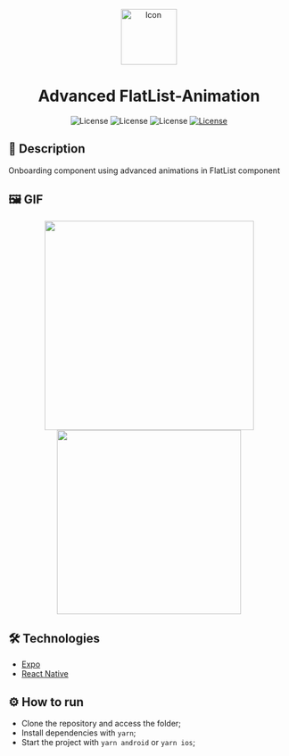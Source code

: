 <p align="center">
<img alt="Icon" width='100' style' src="https://user-images.githubusercontent.com/51713169/170876122-ab8d8c13-88ea-4a88-85cb-d4314e9a8d88.png">
  
</p>

<h1 align="center">Advanced FlatList-Animation</h1>

<p align="center">
     <img alt="License" src="https://img.shields.io/static/v1?label=React-Native&message=0.64.3&color=202020&labelColor=008CCD">
     <img alt="License" src="https://img.shields.io/static/v1?label=Expo&message=~44.0.0&color=FFFFFF&labelColor=000000">
     <img alt="License" src="https://img.shields.io/static/v1?label=TypeScript&message=~4.3.5&color=FFFFFF&labelColor=082e5c">
  <a href="https://github.com/Victor5g/react-native-advanced-flatList-animation/blob/main/LICENSE">
     <img alt="License" src="https://img.shields.io/static/v1?label=license&message=MIT&color=8257E5&labelColor=000000">
  </a>
</p>

## 🧾 Description
Onboarding component using advanced animations in FlatList component

## 🖼 GIF 
<p align="center">
  
  <img src='https://user-images.githubusercontent.com/51713169/163693448-24a75b96-c5e7-4865-b5b1-10033836e944.gif' width='375' />
  <img src='https://user-images.githubusercontent.com/51713169/163693494-2e72b6ac-e1cc-48d3-a159-45614523f059.gif' width='330' />
  
</p>

## 🛠 Technologies 
- [Expo](https://expo.dev/)
- [React Native](https://reactnative.dev/)

## ⚙️ How to run

- Clone the repository and access the folder;
- Install dependencies with `yarn`;
- Start the project with `yarn android` or `yarn ios`;
